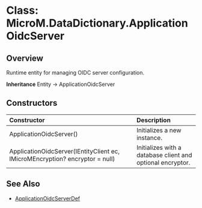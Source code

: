 # Class: MicroM.DataDictionary.ApplicationOidcServer
## Overview
Runtime entity for managing OIDC server configuration.

**Inheritance**
Entity<ApplicationOidcServerDef> -> ApplicationOidcServer

## Constructors
| Constructor | Description |
|:------------|:-------------|
| ApplicationOidcServer() | Initializes a new instance. |
| ApplicationOidcServer(IEntityClient ec, IMicroMEncryption? encryptor = null) | Initializes with a database client and optional encryptor. |

## See Also
- [ApplicationOidcServerDef](../ApplicationOidcServerDef/index.md)
